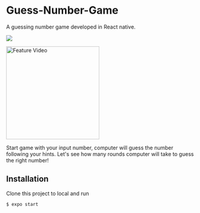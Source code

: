 # Guess-Number-Game
A guessing number game developed in React native.

![](https://img.shields.io/badge/React-Expo-green)

<img src="https://github.com/yahancheng/Guess-Number-Game/blob/main/ezgif.com-gif-maker.gif" alt="Feature Video" width="250"/>

Start game with your input number, computer will guess the number following your hints. Let's see how many rounds computer will take to guess the right number!

## Installation

Clone this project to local and run

```
$ expo start
```
